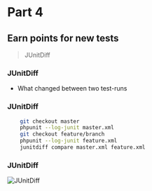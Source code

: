 # Part 4
## Earn points for new tests

> JUnitDiff



### JUnitDiff

* What changed between two test-runs



### JUnitDiff

```bash
    git checkout master
    phpunit --log-junit master.xml
    git checkout feature/branch
    phpunit --log-junit feature.xml
    junitdiff compare master.xml feature.xml
```



### JUnitDiff

![JUnitDiff](resources/img/junitdiff.png)


<!--
### JUnitDiff

```yaml
cache:
  directories:
  - junitlogs

install:
- mkdir -p junitlogs
- curl -LO https://github.com/heiglandreas/JUnitDiff/releases/download/0.5.0/junitdiff.phar

script:
  - phpunit --log-junit junitlogs/`git rev-parse HEAD`.log",
  - if [[ $TRAVIS_PULL_REQUEST != 'false' && -f junitlogs/`git merge-base HEAD master`.log ]]; then php junitdiff.phar compare junitlogs/`git merge-base HEAD master`.log junitlogs/`git rev-parse HEAD`.log; fi
```
-->
